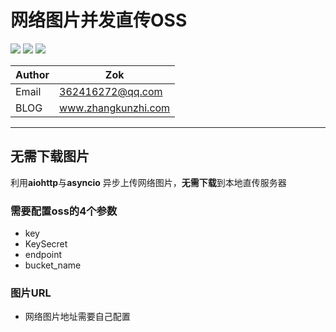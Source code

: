 # 网络图片并发直传OSS

![](https://zok-blog.oss-cn-hangzhou.aliyuncs.com/ico/python-3.7-green.svg) 
![](https://zok-blog.oss-cn-hangzhou.aliyuncs.com/ico/aiohttp-3.5.4-orange.svg)
   ![](https://zok-blog.oss-cn-hangzhou.aliyuncs.com/ico/oss-2-green.svg) 
   
   
| Author  | Zok |
| --- | --- |
| Email | 362416272@qq.com  |
| BLOG | www.zhangkunzhi.com |
   
   -------
   
   ## 无需下载图片
 利用**aiohttp**与**asyncio** 异步上传网络图片，**无需下载**到本地直传服务器
   
   ### 需要配置oss的4个参数
   - key
   - KeySecret
   - endpoint
   - bucket_name
   
   ### 图片URL
   - 网络图片地址需要自己配置